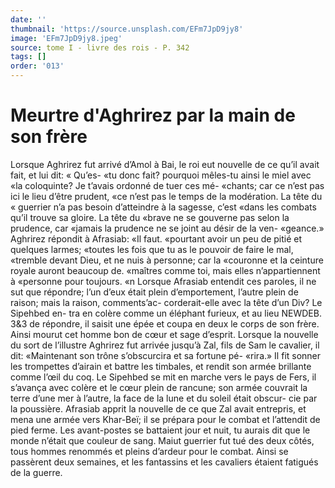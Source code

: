 ```yaml
---
date: ''
thumbnail: 'https://source.unsplash.com/EFm7JpD9jy8'
image: 'EFm7JpD9jy8.jpeg'
source: tome I - livre des rois - P. 342
tags: []
order: '013'
---
```


# Meurtre d'Aghrirez par la main de son frère

Lorsque Aghrirez fut arrivé d’Amol à Bai, le roi
eut nouvelle de ce qu’il avait fait, et lui dit: « Qu’es-
«tu donc fait? pourquoi mêles-tu ainsi le miel avec «la coloquinte? Je t’avais ordonné de tuer ces mé- «chants; car ce n’est pas ici le lieu d’être prudent,
«ce n’est pas le temps de la modération. La tête du
« guerrier n’a pas besoin d’atteindre à la sagesse, c’est
«dans les combats qu’il trouve sa gloire. La tête du «brave ne se gouverne pas selon la prudence, car «jamais la prudence ne se joint au désir de la ven- «geance.» Aghrirez répondit à Afrasiab: «Il faut. «pourtant avoir un peu de pitié et quelques larmes; «toutes les fois que tu as le pouvoir de faire le mal, «tremble devant Dieu, et ne nuis à personne; car la «couronne et la ceinture royale auront beaucoup de. «maîtres comme toi, mais elles n’appartiennent à «personne pour toujours. «n
Lorsque Afrasiab entendit ces paroles, il ne sut que répondre; l’un d’eux était plein d’emportement,
l’autre plein de raison; mais la raison, comments’ac- corderait-elle avec la tête d’un Div? Le Sipehbed en- tra en colère comme un éléphant furieux, et au lieu
NEWDEB. 3&3 de répondre, il saisit une épée et coupa en deux le
corps de son frère. Ainsi mourut cet homme bon de cœur et sage d’esprit.
Lorsque la nouvelle du sort de l’illustre Aghrirez fut arrivée jusqu’à Zal, fils de Sam le cavalier, il dit: «Maintenant son trône s’obscurcira et sa fortune pé- «rira.» Il fit sonner les trompettes d’airain et battre
les timbales, et rendit son armée brillante comme l’œil du coq. Le Sipehbed se mit en marche vers le pays de Fers, il s’avança avec colère et le cœur plein
de rancune; son armée couvrait la terre d’une mer à l’autre, la face de la lune et du soleil était obscur-
cie par la poussière. Afrasiab apprit la nouvelle de ce que Zal avait entrepris, et mena une armée vers Khar-Beï; il se prépara pour le combat et l’attendit
de pied ferme. Les avant-postes se battaient jour et nuit, tu aurais dit que le monde n’était que couleur
de sang. Maiut guerrier fut tué des deux côtés, tous hommes renommés et pleins d’ardeur pour le combat.
Ainsi se passèrent deux semaines, et les fantassins et les cavaliers étaient fatigués de la guerre.
